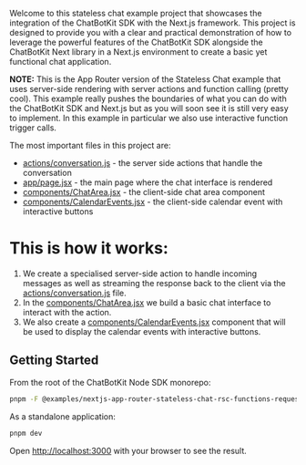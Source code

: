 Welcome to this stateless chat example project that showcases the integration of the ChatBotKit SDK with the Next.js framework. This project is designed to provide you with a clear and practical demonstration of how to leverage the powerful features of the ChatBotKit SDK alongside the ChatBotKit Next library in a Next.js environment to create a basic yet functional chat application.

**NOTE:** This is the App Router version of the Stateless Chat example that uses server-side rendering with server actions and function calling (pretty cool). This example really pushes the boundaries of what you can do with the ChatBotKit SDK and Next.js but as you will soon see it is still very easy to implement. In this example in particular we also use interactive function trigger calls.

The most important files in this project are:

- [actions/conversation.js](actions/conversation.js) - the server side actions that handle the conversation
- [app/page.jsx](app/page.jsx) - the main page where the chat interface is rendered
- [components/ChatArea.jsx](components/ChatArea.jsx) - the client-side chat area component
- [components/CalendarEvents.jsx](components/CalendarEvents.jsx) - the client-side calendar event with interactive buttons

# This is how it works:

1. We create a specialised server-side action to handle incoming messages as well as streaming the response back to the client via the [actions/conversation.js](actions/conversation.js) file.
2. In the [components/ChatArea.jsx](components/ChatArea.jsx) we build a basic chat interface to interact with the action.
3. We also create a [components/CalendarEvents.jsx](components/CalendarEvents.jsx) component that will be used to display the calendar events with interactive buttons.

## Getting Started

From the root of the ChatBotKit Node SDK monorepo:

```bash
pnpm -F @examples/nextjs-app-router-stateless-chat-rsc-functions-request dev
```

As a standalone application:

```bash
pnpm dev
```

Open [http://localhost:3000](http://localhost:3000) with your browser to see the result.
